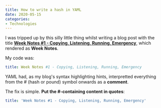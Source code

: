 ```yaml
---
title: How to write a hash in YAML
date: 2020-05-15
categories:
- Technologies
---
```

I was tripped up by this silly little thing whilst writing a blog post with the title [**Week Notes #1 - Copying, Listening, Running, Emergency**](/2020/05/week-notes-1/), which rendered as **Week Notes**.

My code was:

```yaml
title: Week Notes #1 - Copying, Listening, Running, Emergency
```

YAML had, as my blog's syntax highlighting hints, interpretted everything from the # (hash or pound) symbol onwards as a **comment**.

The fix is simple. **Put the #-containing content in quotes**:

```yaml
title: 'Week Notes #1 - Copying, Listening, Running, Emergency'
```
